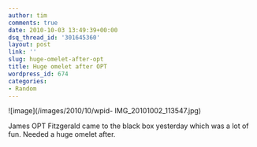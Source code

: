 ```yaml
---
author: tim
comments: true
date: 2010-10-03 13:49:39+00:00
dsq_thread_id: '301645360'
layout: post
link: ''
slug: huge-omelet-after-opt
title: Huge omelet after OPT
wordpress_id: 674
categories:
- Random
---
```


![image](/images/2010/10/wpid-
IMG_20101002_113547.jpg)

James OPT Fitzgerald came to the black box yesterday which was a lot of fun.
Needed a huge omelet after.